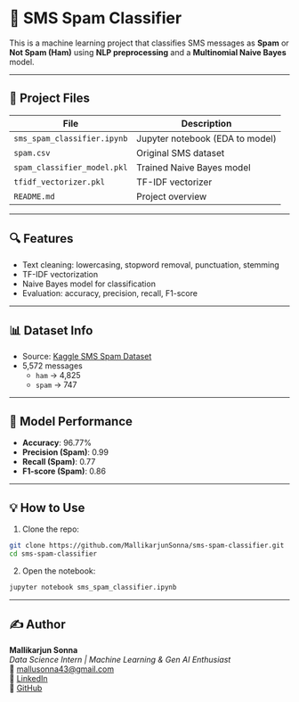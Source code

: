 
# 📩 SMS Spam Classifier

This is a machine learning project that classifies SMS messages as **Spam** or **Not Spam (Ham)** using **NLP preprocessing** and a **Multinomial Naive Bayes** model.

---

## 📁 Project Files

| File                         | Description                       |
|------------------------------|-----------------------------------|
| `sms_spam_classifier.ipynb`  | Jupyter notebook (EDA to model)   |
| `spam.csv`                   | Original SMS dataset              |
| `spam_classifier_model.pkl`  | Trained Naive Bayes model         |
| `tfidf_vectorizer.pkl`       | TF-IDF vectorizer                 |
| `README.md`                  | Project overview                  |

---

## 🔍 Features

- Text cleaning: lowercasing, stopword removal, punctuation, stemming
- TF-IDF vectorization
- Naive Bayes model for classification
- Evaluation: accuracy, precision, recall, F1-score

---

## 📊 Dataset Info

- Source: [Kaggle SMS Spam Dataset](https://www.kaggle.com/datasets/uciml/sms-spam-collection-dataset)
- 5,572 messages
  - `ham` → 4,825
  - `spam` → 747

---

## 🔧 Model Performance

- **Accuracy**: 96.77%
- **Precision (Spam)**: 0.99
- **Recall (Spam)**: 0.77
- **F1-score (Spam)**: 0.86

---

## 💡 How to Use

1. Clone the repo:
```bash
git clone https://github.com/MallikarjunSonna/sms-spam-classifier.git
cd sms-spam-classifier
```

2. Open the notebook:
```bash
jupyter notebook sms_spam_classifier.ipynb
```

---

## ✍️ Author

**Mallikarjun Sonna**  
_Data Science Intern | Machine Learning & Gen AI Enthusiast_  
📧 mallusonna43@gmail.com  
🔗 [LinkedIn](https://www.linkedin.com/in/mallikarjuncs)  
🔗 [GitHub](https://github.com/MallikarjunSonna)
